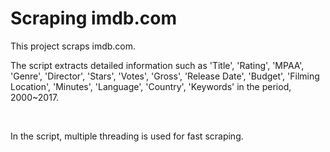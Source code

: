 Scraping imdb.com
=================

<p>This project scraps imdb.com.</p>
<p>The script extracts detailed information such as 'Title', 'Rating', 'MPAA', 'Genre', 'Director', 'Stars', 'Votes', 'Gross', 
'Release Date', 'Budget', 'Filming Location', 'Minutes', 'Language', 'Country', 'Keywords' in the period, 2000~2017. </p>
<br>
<p>In the script, multiple threading is used for fast scraping. </p>

